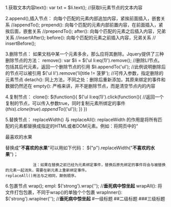 1.获取文本内容text():
    var txt = $li.text();            //获取li元素节点的文本内容

2.append(),插入节点：
        向每个匹配的元素内部追加内容，紧挨前面插入，嵌套关系    //appendTo();
    prepend():
        向每个匹配的元素内部前置内容，在前面插入，紧挨后面，嵌套关系    //prependTo();
    after():
        向每个匹配的元素之后插入内容，兄弟关系       //insertAfter();
    before():
        向每个匹配的元素之前插入内容，兄弟关系      // insertBefore();

3.删除节点：
    如果文档中某一个元素多余，那么应将其删除。Jquery提供了三种删除节点的方法：
    remove():
        var $li = $('ul li:eq(1)').remove();        //删除LI节点。包括其后代元素，返回一个删除节点的引用
        $li.appendTo('ul');                         //此例说明删除后的节点可以被引用
        $('ul li').remove('li[title != 菠萝');      //可传入参数，指定删除的元素节点
    detach():
        同上方法，不同之处：删除后重新添加，其原来绑定的事件和数据仍然还在
    empty():
        严格来讲，并不是删除节点，而是清空节点内的内容

4.复制节点：
    clone():
        $(function(){
		    	$('ul li:eq(1)').click(function(){                //返回一个复制的节点，可以传入参数true，同时复制元素所绑定的事件
		    		$(this).clone(true).appendTo($('ul'));
		    	})
		})  

5.替换节点：
    replaceWidth() 与 replaceAll():
        replaceWidth 的作用是将所有匹配的元素都替换成指定的HTML或者DOM元素。例如：将网页中的“<p title = "选择水果">最喜欢的水果</p> 替换成"<strong>不喜欢的水果</strong>"可以用如下代码：
            $("p").replaceWidth("<strong>不喜欢的水果</strong>")；

                注：如果在替换之前已经为元素绑定事件，替换后原先绑定的事件将会与被替换的元素一起消失，需要在新元素上重新绑定事件。
    replaceAll()用法与之相同，颠倒顺序。

6.包裹节点
    wrap();
        empl: $('strong').wrap('<b></b>');            //<b><strong>垂死病中惊坐起</strong></b>
    wrapAll():
        将文件打包包裹，不同于wrap()的单独个个包裹
    wrapInner():
        $('strong').wrapIner('<b></b>');              //<strong><b>垂死病中惊坐起</b></strong>
#一级标题
##二级标题
###三级标题

                  